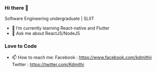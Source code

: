 ### Hi there 👋

Software Engineering undergraduate | SLIIT

- 🌱 I’m currently learning React-native and Flutter
- 💬 Ask me about ReactJS/NodeJS

### Love to Code 

- 📫 How to reach me: 
Facebook : https://www.facebook.com/kdmithii
Twitter  : https://twitter.com/Kdmithi



